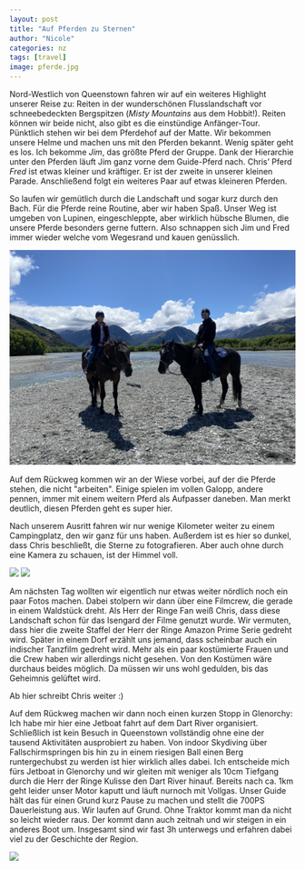 ```yaml
---
layout: post
title: "Auf Pferden zu Sternen"
author: "Nicole"
categories: nz
tags: [travel]
image: pferde.jpg
---
```

Nord-Westlich von Queenstown fahren wir auf ein weiteres Highlight unserer Reise zu: Reiten in der wunderschönen Flusslandschaft vor schneebedeckten Bergspitzen (*Misty Mountains* aus dem Hobbit!). Reiten können wir beide nicht, also gibt es die einstündige Anfänger-Tour. Pünktlich stehen wir bei dem Pferdehof auf der Matte. Wir bekommen unsere Helme und machen uns mit den Pferden bekannt. Wenig später geht es los. Ich bekomme *Jim*, das größte Pferd der Gruppe. Dank der Hierarchie unter den Pferden läuft Jim ganz vorne dem Guide-Pferd nach. Chris’ Pferd *Fred* ist etwas kleiner und kräftiger. Er ist der zweite in unserer kleinen Parade. Anschließend folgt ein weiteres Paar auf etwas kleineren Pferden.

So laufen wir gemütlich durch die Landschaft und sogar kurz durch den Bach. Für die Pferde reine Routine, aber wir haben Spaß. Unser Weg ist umgeben von Lupinen, eingeschleppte, aber wirklich hübsche Blumen, die unsere Pferde besonders gerne futtern. Also schnappen sich Jim und Fred immer wieder welche vom Wegesrand und kauen genüsslich. 

![](/assets/img/nz/pferde-vor-berge.jpg)

Auf dem Rückweg kommen wir an der Wiese vorbei, auf der die Pferde stehen, die nicht "arbeiten". Einige spielen im vollen Galopp, andere pennen, immer mit einem weitern Pferd als Aufpasser daneben. Man merkt deutlich, diesen Pferden geht es super hier.

Nach unserem Ausritt fahren wir nur wenige Kilometer weiter zu einem Campingplatz, den wir ganz für uns haben. Außerdem ist es hier so dunkel, dass Chris beschließt, die Sterne zu fotografieren. Aber auch ohne durch eine Kamera zu schauen, ist der Himmel voll.

![](/assets/img/nz/pferde-diamond.jpg)
![](/assets/img/nz/pferde-misty-mountains.jpg)

Am nächsten Tag wollten wir eigentlich nur etwas weiter nördlich noch ein paar Fotos machen. Dabei stolpern wir dann über eine Filmcrew, die gerade in einem Waldstück dreht. Als Herr der Ringe Fan weiß Chris, dass diese Landschaft schon für das Isengard der Filme genutzt wurde. Wir vermuten, dass hier die zweite Staffel der Herr der Ringe Amazon Prime Serie gedreht wird. Später in einem Dorf erzählt uns jemand, dass scheinbar auch ein indischer Tanzfilm gedreht wird. Mehr als ein paar kostümierte Frauen und die Crew haben wir allerdings nicht gesehen. Von den Kostümen wäre durchaus beides möglich. Da müssen wir uns wohl gedulden, bis das Geheimnis gelüftet wird.

Ab hier schreibt Chris weiter :)

Auf dem Rückweg machen wir dann noch einen kurzen Stopp in Glenorchy: Ich habe mir hier eine Jetboat fahrt auf dem Dart River organisiert. Schließlich ist kein Besuch in Queenstown vollständig ohne eine der tausend Aktivitäten ausprobiert zu haben. Von indoor Skydiving über Fallschirmspringen bis hin zu in einem riesigen Ball einen Berg runtergechubst zu werden ist hier wirklich alles dabei. Ich entscheide mich fürs Jetboat in Glenorchy und wir gleiten mit weniger als 10cm Tiefgang durch die Herr der Ringe Kulisse den Dart River hinauf. Bereits nach ca. 1km geht leider unser Motor kaputt und läuft nurnoch mit Vollgas. Unser Guide hält das für einen Grund kurz Pause zu machen und stellt die 700PS Dauerleistung aus. Wir laufen auf Grund. Ohne Traktor kommt man da nicht so leicht wieder raus. Der kommt dann auch zeitnah und wir steigen in ein anderes Boot um. Insgesamt sind wir fast 3h unterwegs und erfahren dabei viel zu der Geschichte der Region.

![](/assets/img/nz/pferde-jetboat.jpg)
